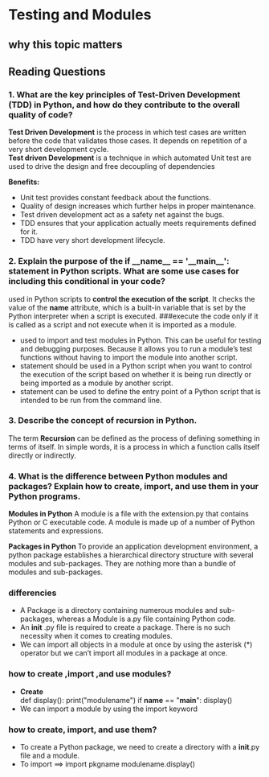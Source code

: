 # Testing and Modules

## why this topic matters


## Reading Questions
 ### 1. What are the key principles of Test-Driven Development (TDD) in Python, and how do they contribute to the overall quality of code?<br>
 __Test Driven Development__ is the process in which test cases are written before the code that validates those cases. It depends on repetition of a very short development cycle.<br> __Test driven Development__ is a technique in which automated Unit test are used to drive the design and free decoupling of dependencies

__Benefits:__

 - Unit test provides constant feedback about the functions.
 - Quality of design increases which further helps in proper maintenance.
 - Test driven development act as a safety net against the bugs.
 - TDD ensures that your application actually meets requirements defined for it.
 - TDD have very short development lifecycle.

### 2. Explain the purpose of the if \_\_name\_\_ == '\_\_main\_\_': statement in Python scripts. What are some use cases for including this conditional in your code?

used in Python scripts to __control the execution of the script__. It checks the value of the __name__ attribute, which is a built-in variable that is set by the Python interpreter when a script is executed.
###execute the code only if it is called as a script and not execute when it is imported as a module.
- used to import and test modules in Python. This can be useful for testing and debugging purposes. Because it allows you to run a module’s test functions without having to import the module into another script.
 - statement should be used in a Python script when you want to control the execution of the script based on whether it is being run directly or being imported as a module by another script.
  - statement can be used to define the entry point of a Python script that is intended to be run from the command line.

### 3. Describe the concept of recursion in Python.
The term __Recursion__ can be defined as the process of defining something in terms of itself. In simple words, it is a process in which a function calls itself directly or indirectly. 

### 4. What is the difference between Python modules and packages? Explain how to create, import, and use them in your Python programs.
__Modules in Python__
A module is a file with the extension.py that contains Python or C executable code. A module is made up of a number of Python statements and expressions. 

__Packages in Python__
To provide an application development environment, a python package establishes a hierarchical directory structure with several modules and sub-packages. They are nothing more than a bundle of modules and sub-packages.

### differencies

 - A Package is a directory containing numerous modules and sub-packages, whereas a Module is a.py file containing Python code. 
 - An __init__  .py file is required to create a package. There is no such necessity when it comes to creating modules.
 - We can import all objects in a module at once by using the asterisk (*) operator but we can’t import all modules in a package at once.

 ### how to create ,import ,and use modules?

  - __Create__<br>
 def display():
    print("modulename")
if __name__ == "__main__":
    display()
 - We can import a module by using the import keyword
 ### how to create, import, and use them?

 - To create a Python package, we need to create a directory with a __init__.py file and a module.
 - To import ==>
 import pkgname
 modulename.display()